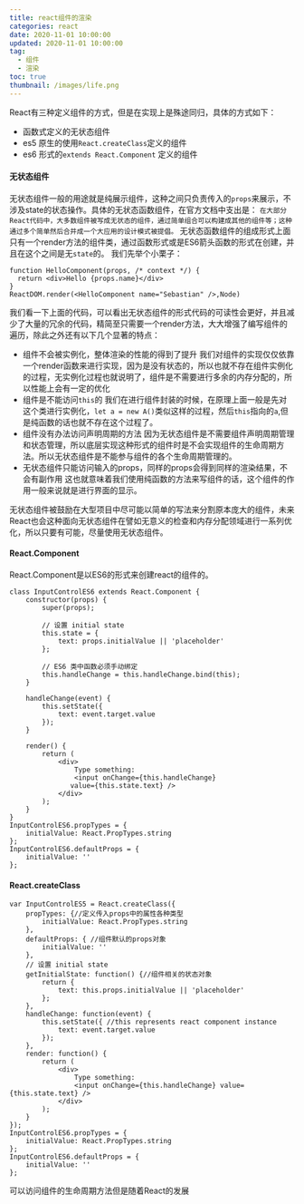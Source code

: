```yaml
---
title: react组件的渲染
categories: react
date: 2020-11-01 10:00:00
updated: 2020-11-01 10:00:00
tag:
  - 组件
  - 渲染
toc: true
thumbnail: /images/life.png
---
```

React有三种定义组件的方式，但是在实现上是殊途同归，具体的方式如下：
- 函数式定义的无状态组件
- es5 原生的使用`React.createClass`定义的组件
- es6 形式的`extends React.Component` 定义的组件
<!--more-->

#### 无状态组件

无状态组件一般的用途就是纯展示组件，这种之间只负责传入的`props`来展示，不涉及state的状态操作。具体的无状态函数组件，在官方文档中支出是：
`在大部分React代码中，大多数组件被写成无状态的组件，通过简单组合可以构建成其他的组件等；这种通过多个简单然后合并成一个大应用的设计模式被提倡。`
无状态函数组件的组成形式上面只有一个render方法的组件类，通过函数形式或是ES6箭头函数的形式在创建，并且在这个之间是无`state`的。
我们先举个小栗子：
```
function HelloComponent(props, /* context */) {
  return <div>Hello {props.name}</div>
}
ReactDOM.render(<HelloComponent name="Sebastian" />,Node) 
```
我们看一下上面的代码，可以看出无状态组件的形式代码的可读性会更好，并且减少了大量的冗余的代码，精简至只需要一个render方法，大大增强了编写组件的遍历，除此之外还有以下几个显著的特点：
- 组件不会被实例化，整体渲染的性能的得到了提升
  我们对组件的实现仅仅依靠一个render函数来进行实现，因为是没有状态的，所以也就不存在组件实例化的过程，无实例化过程也就说明了，组件是不需要进行多余的内存分配的，所以性能上会有一定的优化
- 组件是不能访问`this`的
  我们在进行组件封装的时候，在原理上面一般是先对这个类进行实例化，`let a = new A()`类似这样的过程，然后`this`指向的`a`,但是纯函数的话也就不存在这个过程了。
- 组件没有办法访问声明周期的方法
  因为无状态组件是不需要组件声明周期管理和状态管理，所以底层实现这种形式的组件时是不会实现组件的生命周期方法。所以无状态组件是不能参与组件的各个生命周期管理的。
- 无状态组件只能访问输入的props，同样的props会得到同样的渲染结果，不会有副作用
  这也就意味着我们使用纯函数的方法来写组件的话，这个组件的作用一般来说就是进行界面的显示。

无状态组件被鼓励在大型项目中尽可能以简单的写法来分割原本庞大的组件，未来React也会这种面向无状态组件在譬如无意义的检查和内存分配领域进行一系列优化，所以只要有可能，尽量使用无状态组件。

#### React.Component
React.Component是以ES6的形式来创建react的组件的。
```
class InputControlES6 extends React.Component {
    constructor(props) {
        super(props);

        // 设置 initial state
        this.state = {
            text: props.initialValue || 'placeholder'
        };

        // ES6 类中函数必须手动绑定
        this.handleChange = this.handleChange.bind(this);
    }

    handleChange(event) {
        this.setState({
            text: event.target.value
        });
    }

    render() {
        return (
            <div>
                Type something:
                <input onChange={this.handleChange}
               value={this.state.text} />
            </div>
        );
    }
}
InputControlES6.propTypes = {
    initialValue: React.PropTypes.string
};
InputControlES6.defaultProps = {
    initialValue: ''
};
```

#### React.createClass
```
var InputControlES5 = React.createClass({
    propTypes: {//定义传入props中的属性各种类型
        initialValue: React.PropTypes.string
    },
    defaultProps: { //组件默认的props对象
        initialValue: ''
    },
    // 设置 initial state
    getInitialState: function() {//组件相关的状态对象
        return {
            text: this.props.initialValue || 'placeholder'
        };
    },
    handleChange: function(event) {
        this.setState({ //this represents react component instance
            text: event.target.value
        });
    },
    render: function() {
        return (
            <div>
                Type something:
                <input onChange={this.handleChange} value={this.state.text} />
            </div>
        );
    }
});
InputControlES6.propTypes = {
    initialValue: React.PropTypes.string
};
InputControlES6.defaultProps = {
    initialValue: ''
};

```
可以访问组件的生命周期方法但是随着React的发展